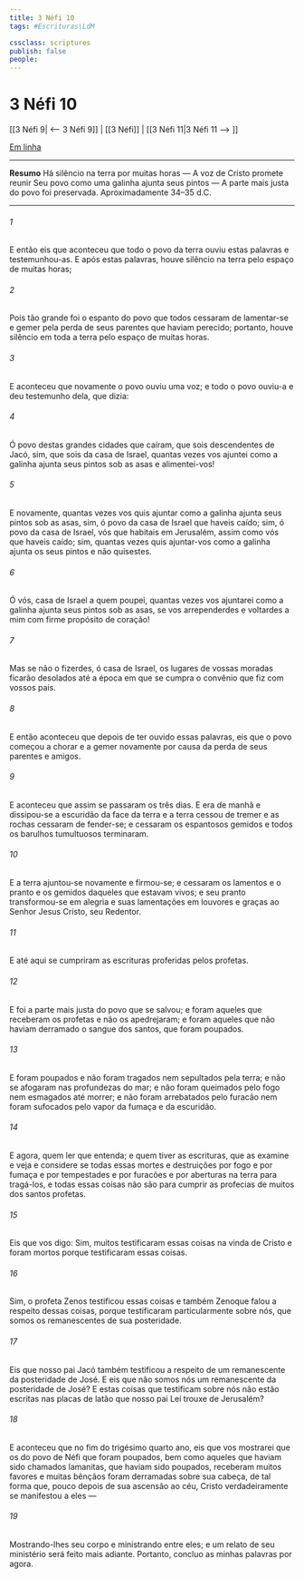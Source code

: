 ```yaml
---
title: 3 Néfi 10
tags: #Escrituras\LdM

cssclass: scriptures
publish: false
people:
---
```


# 3 Néfi 10
[[3 Néfi 9| <-- 3 Néfi 9]] | [[3 Néfi]] | [[3 Néfi 11|3 Néfi 11 --> ]]

[Em linha](https://churchofjesuschrist.org/study/scriptures/bofm/3-ne/10?lang=por)

---
__Resumo__
Há silêncio na terra por muitas horas — A voz de Cristo promete reunir Seu povo como uma galinha ajunta seus pintos — A parte mais justa do povo foi preservada. Aproximadamente 34–35 d.C.

---
###### 1 
E então eis que aconteceu que todo o povo da terra ouviu estas palavras e testemunhou-as. E após estas palavras, houve silêncio na terra pelo espaço de muitas horas;

###### 2 
Pois tão grande foi o espanto do povo que todos cessaram de lamentar-se e gemer pela perda de seus parentes que haviam perecido; portanto, houve silêncio em toda a terra pelo espaço de muitas horas.

###### 3 
E aconteceu que novamente o povo ouviu uma voz; e todo o povo ouviu-a e deu testemunho dela, que dizia:

###### 4 
Ó povo destas grandes cidades que caíram, que sois descendentes de Jacó, sim, que sois da casa de Israel, quantas vezes vos ajuntei como a galinha ajunta seus pintos sob as asas e alimentei-vos!

###### 5 
E novamente, quantas vezes vos quis ajuntar como a galinha ajunta seus pintos sob as asas, sim, ó povo da casa de Israel que haveis caído; sim, ó povo da casa de Israel, vós que habitais em Jerusalém, assim como vós que haveis caído; sim, quantas vezes quis ajuntar-vos como a galinha ajunta os seus pintos e não quisestes.

###### 6 
Ó vós, casa de Israel a quem poupei, quantas vezes vos ajuntarei como a galinha ajunta seus pintos sob as asas, se vos arrependerdes e voltardes a mim com firme propósito de coração!

###### 7 
Mas se não o fizerdes, ó casa de Israel, os lugares de vossas moradas ficarão desolados até a época em que se cumpra o convênio que fiz com vossos pais.

###### 8 
E então aconteceu que depois de ter ouvido essas palavras, eis que o povo começou a chorar e a gemer novamente por causa da perda de seus parentes e amigos.

###### 9 
E aconteceu que assim se passaram os três dias. E era de manhã e dissipou-se a escuridão da face da terra e a terra cessou de tremer e as rochas cessaram de fender-se; e cessaram os espantosos gemidos e todos os barulhos tumultuosos terminaram.

###### 10 
E a terra ajuntou-se novamente e firmou-se; e cessaram os lamentos e o pranto e os gemidos daqueles que estavam vivos; e seu pranto transformou-se em alegria e suas lamentações em louvores e graças ao Senhor Jesus Cristo, seu Redentor.

###### 11 
E até aqui se cumpriram as escrituras proferidas pelos profetas.

###### 12 
E foi a parte mais justa do povo que se salvou; e foram aqueles que receberam os profetas e não os apedrejaram; e foram aqueles que não haviam derramado o sangue dos santos, que foram poupados.

###### 13 
E foram poupados e não foram tragados nem sepultados pela terra; e não se afogaram nas profundezas do mar; e não foram queimados pelo fogo nem esmagados até morrer; e não foram arrebatados pelo furacão nem foram sufocados pelo vapor da fumaça e da escuridão.

###### 14 
E agora, quem ler que entenda; e quem tiver as escrituras, que as examine e veja e considere se todas essas mortes e destruições por fogo e por fumaça e por tempestades e por furacões e por aberturas na terra para tragá-los, e todas essas coisas não são para cumprir as profecias de muitos dos santos profetas.

###### 15 
Eis que vos digo: Sim, muitos testificaram essas coisas na vinda de Cristo e foram mortos porque testificaram essas coisas.

###### 16 
Sim, o profeta Zenos testificou essas coisas e também Zenoque falou a respeito dessas coisas, porque testificaram particularmente sobre nós, que somos os remanescentes de sua posteridade.

###### 17 
Eis que nosso pai Jacó também testificou a respeito de um remanescente da posteridade de José. E eis que não somos nós um remanescente da posteridade de José? E estas coisas que testificam sobre nós não estão escritas nas placas de latão que nosso pai Leí trouxe de Jerusalém?

###### 18 
E aconteceu que no fim do trigésimo quarto ano, eis que vos mostrarei que os do povo de Néfi que foram poupados, bem como aqueles que haviam sido chamados lamanitas, que haviam sido poupados, receberam muitos favores e muitas bênçãos foram derramadas sobre sua cabeça, de tal forma que, pouco depois de sua ascensão ao céu, Cristo verdadeiramente se manifestou a eles —

###### 19 
Mostrando-lhes seu corpo e ministrando entre eles; e um relato de seu ministério será feito mais adiante. Portanto, concluo as minhas palavras por agora.


